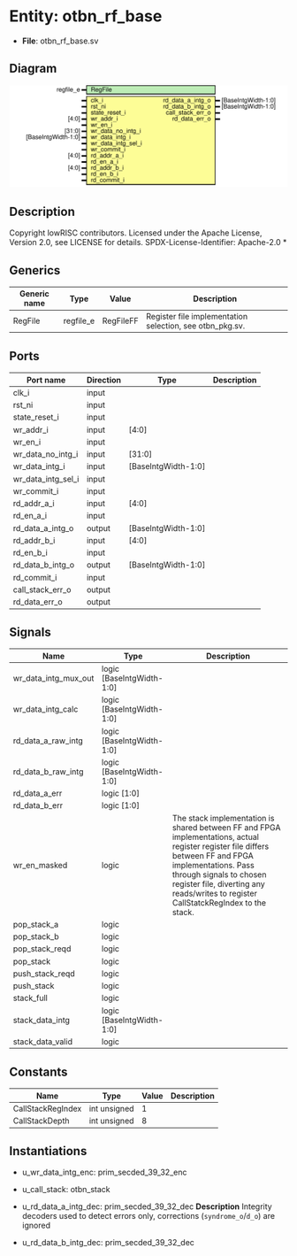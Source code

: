 # Entity: otbn_rf_base

- **File**: otbn_rf_base.sv
## Diagram

![Diagram](otbn_rf_base.svg "Diagram")
## Description

 Copyright lowRISC contributors.
 Licensed under the Apache License, Version 2.0, see LICENSE for details.
 SPDX-License-Identifier: Apache-2.0
*

## Generics

| Generic name | Type      | Value     | Description                                                |
| ------------ | --------- | --------- | ---------------------------------------------------------- |
| RegFile      | regfile_e | RegFileFF |  Register file implementation selection, see otbn_pkg.sv.  |
## Ports

| Port name          | Direction | Type                | Description |
| ------------------ | --------- | ------------------- | ----------- |
| clk_i              | input     |                     |             |
| rst_ni             | input     |                     |             |
| state_reset_i      | input     |                     |             |
| wr_addr_i          | input     | [4:0]               |             |
| wr_en_i            | input     |                     |             |
| wr_data_no_intg_i  | input     | [31:0]              |             |
| wr_data_intg_i     | input     | [BaseIntgWidth-1:0] |             |
| wr_data_intg_sel_i | input     |                     |             |
| wr_commit_i        | input     |                     |             |
| rd_addr_a_i        | input     | [4:0]               |             |
| rd_en_a_i          | input     |                     |             |
| rd_data_a_intg_o   | output    | [BaseIntgWidth-1:0] |             |
| rd_addr_b_i        | input     | [4:0]               |             |
| rd_en_b_i          | input     |                     |             |
| rd_data_b_intg_o   | output    | [BaseIntgWidth-1:0] |             |
| rd_commit_i        | input     |                     |             |
| call_stack_err_o   | output    |                     |             |
| rd_data_err_o      | output    |                     |             |
## Signals

| Name                 | Type                      | Description                                                                                                                                                                                                                                                                   |
| -------------------- | ------------------------- | ----------------------------------------------------------------------------------------------------------------------------------------------------------------------------------------------------------------------------------------------------------------------------- |
| wr_data_intg_mux_out | logic [BaseIntgWidth-1:0] |                                                                                                                                                                                                                                                                               |
| wr_data_intg_calc    | logic [BaseIntgWidth-1:0] |                                                                                                                                                                                                                                                                               |
| rd_data_a_raw_intg   | logic [BaseIntgWidth-1:0] |                                                                                                                                                                                                                                                                               |
| rd_data_b_raw_intg   | logic [BaseIntgWidth-1:0] |                                                                                                                                                                                                                                                                               |
| rd_data_a_err        | logic [1:0]               |                                                                                                                                                                                                                                                                               |
| rd_data_b_err        | logic [1:0]               |                                                                                                                                                                                                                                                                               |
| wr_en_masked         | logic                     |  The stack implementation is shared between FF and FPGA implementations,  actual register register file differs between FF and FPGA implementations.  Pass through signals to chosen register file, diverting any reads/writes to  register CallStatckRegIndex to the stack.  |
| pop_stack_a          | logic                     |                                                                                                                                                                                                                                                                               |
| pop_stack_b          | logic                     |                                                                                                                                                                                                                                                                               |
| pop_stack_reqd       | logic                     |                                                                                                                                                                                                                                                                               |
| pop_stack            | logic                     |                                                                                                                                                                                                                                                                               |
| push_stack_reqd      | logic                     |                                                                                                                                                                                                                                                                               |
| push_stack           | logic                     |                                                                                                                                                                                                                                                                               |
| stack_full           | logic                     |                                                                                                                                                                                                                                                                               |
| stack_data_intg      | logic [BaseIntgWidth-1:0] |                                                                                                                                                                                                                                                                               |
| stack_data_valid     | logic                     |                                                                                                                                                                                                                                                                               |
## Constants

| Name              | Type         | Value | Description |
| ----------------- | ------------ | ----- | ----------- |
| CallStackRegIndex | int unsigned | 1     |             |
| CallStackDepth    | int unsigned | 8     |             |
## Instantiations

- u_wr_data_intg_enc: prim_secded_39_32_enc
- u_call_stack: otbn_stack
- u_rd_data_a_intg_dec: prim_secded_39_32_dec
**Description**
 Integrity decoders used to detect errors only, corrections (`syndrome_o`/`d_o`) are ignored

- u_rd_data_b_intg_dec: prim_secded_39_32_dec
